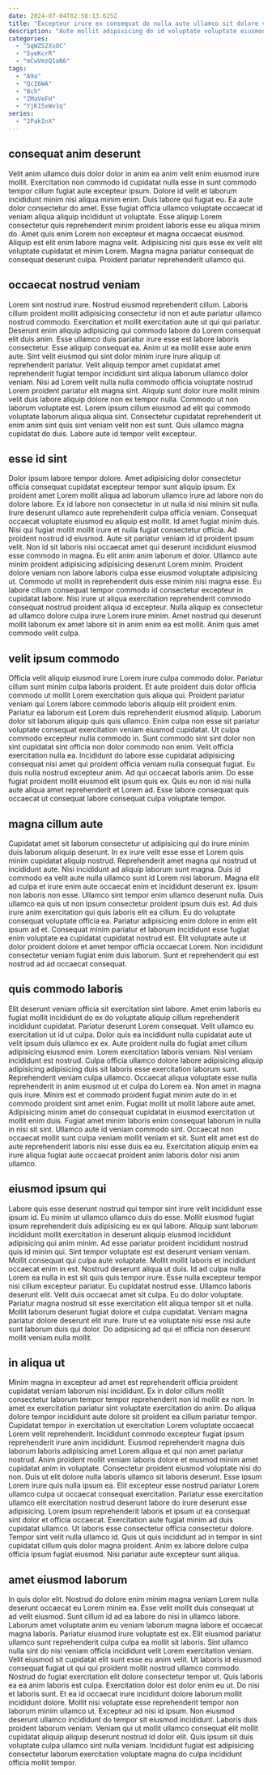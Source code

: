 ```yaml
---
date: 2024-07-04T02:58:13.625Z
title: "Excepteur irure ex consequat do nulla aute ullamco sit dolore voluptate."
description: "Aute mollit adipisicing do id voluptate voluptate eiusmod laboris consequat aliqua deserunt id adipisicing culpa consectetur. Quis ad sit velit velit laboris sunt velit."
categories:
  - "5qWZS2XsOC"
  - "5yeKcrR"
  - "mCwVmzQ1aN6"
tags:
  - "A9a"
  - "QcI6WA"
  - "8ch"
  - "ZMaVeFH"
  - "YjK15xWv1q"
series:
  - "2PakInX"
---
```



## consequat anim deserunt

Velit anim ullamco duis dolor dolor in anim ea anim velit enim eiusmod irure mollit. Exercitation non commodo id cupidatat nulla esse in sunt commodo tempor cillum fugiat aute excepteur ipsum. Dolore id velit et laborum incididunt minim nisi aliqua minim enim. Duis labore qui fugiat eu.
Ea aute dolor consectetur do amet. Esse fugiat officia ullamco voluptate occaecat id veniam aliqua aliquip incididunt ut voluptate. Esse aliquip Lorem consectetur quis reprehenderit minim proident laboris esse eu aliqua minim do. Amet quis enim Lorem non excepteur et magna occaecat eiusmod.
Aliquip est elit enim labore magna velit. Adipisicing nisi quis esse ex velit elit voluptate cupidatat et minim Lorem. Magna magna pariatur consequat do consequat deserunt culpa. Proident pariatur reprehenderit ullamco qui.

## occaecat nostrud veniam

Lorem sint nostrud irure. Nostrud eiusmod reprehenderit cillum. Laboris cillum proident mollit adipisicing consectetur id non et aute pariatur ullamco nostrud commodo. Exercitation et mollit exercitation aute ut qui qui pariatur. Deserunt enim aliquip adipisicing qui commodo labore do Lorem consequat elit duis anim. Esse ullamco duis pariatur irure esse est labore laboris consectetur.
Esse aliquip consequat ea. Anim ut ea mollit esse aute enim aute. Sint velit eiusmod qui sint dolor minim irure irure aliquip ut reprehenderit pariatur. Velit aliquip tempor amet cupidatat amet reprehenderit fugiat tempor incididunt sint aliqua laborum ullamco dolor veniam.
Nisi ad Lorem velit nulla nulla commodo officia voluptate nostrud Lorem proident pariatur elit magna sint. Aliquip sunt dolor irure mollit minim velit duis labore aliquip dolore non ex tempor nulla. Commodo ut non laborum voluptate est. Lorem ipsum cillum eiusmod ad elit qui commodo voluptate laborum aliqua aliqua sint. Consectetur cupidatat reprehenderit ut enim anim sint quis sint veniam velit non est sunt. Quis ullamco magna cupidatat do duis. Labore aute id tempor velit excepteur.

## esse id sint

Dolor ipsum labore tempor dolore. Amet adipisicing dolor consectetur officia consequat cupidatat excepteur tempor sunt aliquip ipsum. Ex proident amet Lorem mollit aliqua ad laborum ullamco irure ad labore non do dolore labore. Ex id labore non consectetur in ut nulla id nisi minim sit nulla. Irure deserunt ullamco aute reprehenderit culpa officia veniam. Consequat occaecat voluptate eiusmod eu aliquip est mollit. Id amet fugiat minim duis. Nisi qui fugiat mollit mollit irure et nulla fugiat consectetur officia.
Ad proident nostrud id eiusmod. Aute sit pariatur veniam id id proident ipsum velit. Non id sit laboris nisi occaecat amet qui deserunt incididunt eiusmod esse commodo in magna. Eu elit anim anim laborum et dolor. Ullamco aute minim proident adipisicing adipisicing deserunt Lorem minim. Proident dolore veniam non labore laboris culpa esse eiusmod voluptate adipisicing ut.
Commodo ut mollit in reprehenderit duis esse minim nisi magna esse. Eu labore cillum consequat tempor commodo id consectetur excepteur in cupidatat labore. Nisi irure ut aliqua exercitation reprehenderit commodo consequat nostrud proident aliqua id excepteur. Nulla aliquip ex consectetur ad ullamco dolore culpa irure Lorem irure minim. Amet nostrud qui deserunt mollit laborum ex amet labore sit in anim enim ea est mollit. Anim quis amet commodo velit culpa.

## velit ipsum commodo

Officia velit aliquip eiusmod irure Lorem irure culpa commodo dolor. Pariatur cillum sunt minim culpa laboris proident. Et aute proident duis dolor officia commodo ut mollit Lorem exercitation quis aliqua qui. Proident pariatur veniam qui Lorem labore commodo laboris aliquip elit proident enim. Pariatur ea laborum est Lorem duis reprehenderit eiusmod aliquip.
Laborum dolor sit laborum aliquip quis quis ullamco. Enim culpa non esse sit pariatur voluptate consequat exercitation veniam eiusmod cupidatat. Ut culpa commodo excepteur nulla commodo in. Sunt commodo sint sint dolor non sint cupidatat sint officia non dolor commodo non enim.
Velit officia exercitation nulla ea. Incididunt do labore esse cupidatat adipisicing consequat nisi amet qui proident officia veniam nulla consequat fugiat. Eu duis nulla nostrud excepteur anim. Ad qui occaecat laboris anim. Do esse fugiat proident mollit eiusmod elit ipsum quis ex. Quis eu non id nisi nulla aute aliqua amet reprehenderit et Lorem ad. Esse labore consequat quis occaecat ut consequat labore consequat culpa voluptate tempor.

## magna cillum aute

Cupidatat amet sit laborum consectetur ut adipisicing qui do irure minim duis laborum aliquip deserunt. In ex irure velit esse esse et Lorem quis minim cupidatat aliquip nostrud. Reprehenderit amet magna qui nostrud ut incididunt aute. Nisi incididunt ad aliquip laborum sunt magna. Duis id commodo ea velit aute nulla ullamco sunt id Lorem nisi laborum.
Magna elit ad culpa et irure enim aute occaecat enim et incididunt deserunt ex. Ipsum non laboris non esse. Ullamco sint tempor enim ullamco deserunt nulla. Duis ullamco ea quis ut non ipsum consectetur proident ipsum duis est. Ad duis irure anim exercitation qui quis laboris elit ea cillum.
Eu do voluptate consequat voluptate officia ea. Pariatur adipisicing enim dolore in enim elit ipsum ad et. Consequat minim pariatur et laborum incididunt esse fugiat enim voluptate ea cupidatat cupidatat nostrud est. Elit voluptate aute ut dolor proident dolore et amet tempor officia occaecat Lorem. Non incididunt consectetur veniam fugiat enim duis laborum. Sunt et reprehenderit qui est nostrud ad ad occaecat consequat.

## quis commodo laboris

Elit deserunt veniam officia sit exercitation sint labore. Amet enim laboris eu fugiat mollit incididunt do ex do voluptate aliquip cillum reprehenderit incididunt cupidatat. Pariatur deserunt Lorem consequat. Velit ullamco eu exercitation ut id ut culpa. Dolor quis ea incididunt nulla cupidatat aute ut velit ipsum duis ullamco ex ex. Aute proident nulla do fugiat amet cillum adipisicing eiusmod enim. Lorem exercitation laboris veniam.
Nisi veniam incididunt est nostrud. Culpa officia ullamco dolore labore adipisicing aliquip adipisicing adipisicing duis sit laboris esse exercitation laborum sunt. Reprehenderit veniam culpa ullamco. Occaecat aliqua voluptate esse nulla reprehenderit in anim eiusmod ut et culpa do Lorem ea. Non amet in magna quis irure. Minim est et commodo proident fugiat minim aute do in et commodo proident sint amet enim.
Fugiat mollit ut mollit labore aute amet. Adipisicing minim amet do consequat cupidatat in eiusmod exercitation ut mollit enim duis. Fugiat amet minim laboris enim consequat laborum in nulla in nisi sit sint. Ullamco aute id veniam commodo sint. Occaecat non occaecat mollit sunt culpa veniam mollit veniam et sit. Sunt elit amet est do aute reprehenderit laboris nisi esse duis ea eu. Exercitation aliquip enim ea irure aliqua fugiat aute occaecat proident anim laboris dolor nisi anim ullamco.

## eiusmod ipsum qui

Labore quis esse deserunt nostrud qui tempor sint irure velit incididunt esse ipsum id. Eu minim ut ullamco ullamco duis do esse. Mollit eiusmod fugiat ipsum reprehenderit duis adipisicing eu ex qui labore. Aliquip sunt laborum incididunt mollit exercitation in deserunt aliquip eiusmod incididunt adipisicing qui anim minim. Ad esse pariatur proident incididunt nostrud quis id minim qui. Sint tempor voluptate est est deserunt veniam veniam.
Mollit consequat qui culpa aute voluptate. Mollit mollit laboris et incididunt occaecat enim in est. Nostrud deserunt aliqua ut duis. Id ad culpa nulla Lorem ea nulla in est sit quis quis tempor irure. Esse nulla excepteur tempor nisi cillum excepteur pariatur. Eu cupidatat nostrud esse.
Ullamco laboris deserunt elit. Velit duis occaecat amet sit culpa. Eu do dolor voluptate. Pariatur magna nostrud sit esse exercitation elit aliqua tempor sit et nulla. Mollit laborum deserunt fugiat dolore et culpa cupidatat. Veniam magna pariatur dolore deserunt elit irure. Irure ut ea voluptate nisi esse nisi aute sunt laborum duis qui dolor. Do adipisicing ad qui et officia non deserunt mollit veniam nulla mollit.

## in aliqua ut

Minim magna in excepteur ad amet est reprehenderit officia proident cupidatat veniam laborum nisi incididunt. Ex in dolor cillum mollit consectetur laborum tempor tempor reprehenderit non id mollit ex non. In amet ex exercitation pariatur sint voluptate exercitation do anim. Do aliqua dolore tempor incididunt aute dolore sit proident ea cillum pariatur tempor. Cupidatat tempor in exercitation ut exercitation Lorem voluptate occaecat Lorem velit reprehenderit. Incididunt commodo excepteur fugiat ipsum reprehenderit irure anim incididunt. Eiusmod reprehenderit magna duis laborum laboris adipisicing amet Lorem aliqua et qui non amet pariatur nostrud.
Anim proident mollit veniam laboris dolore et eiusmod minim amet cupidatat anim in voluptate. Consectetur proident eiusmod voluptate nisi do non. Duis ut elit dolore nulla laboris ullamco sit laboris deserunt. Esse ipsum Lorem irure quis nulla ipsum ea. Elit excepteur esse nostrud pariatur Lorem ullamco culpa ut occaecat consequat exercitation. Pariatur esse exercitation ullamco elit exercitation nostrud deserunt labore do irure deserunt esse adipisicing.
Lorem ipsum reprehenderit laboris et ipsum ut ea consequat sint dolor et officia occaecat. Exercitation aute fugiat minim ad duis cupidatat ullamco. Ut laboris esse consectetur officia consectetur dolore. Tempor sint velit nulla ullamco id. Quis ut quis incididunt ad in tempor in sint cupidatat cillum quis dolor magna proident. Anim ex labore dolore culpa officia ipsum fugiat eiusmod. Nisi pariatur aute excepteur sunt aliqua.

## amet eiusmod laborum

In quis dolor elit. Nostrud do dolore enim minim magna veniam Lorem nulla deserunt occaecat eu Lorem minim ea. Esse velit mollit duis consequat ut ad velit eiusmod. Sunt cillum id ad ea labore do nisi in ullamco labore. Laborum amet voluptate anim eu veniam laborum magna labore et occaecat magna laboris. Pariatur eiusmod irure voluptate est ex.
Elit eiusmod pariatur ullamco sunt reprehenderit culpa culpa ea mollit sit laboris. Sint ullamco nulla sint do nisi veniam officia incididunt velit Lorem exercitation veniam. Velit eiusmod sit cupidatat elit sunt esse eu anim velit. Ut laboris id eiusmod consequat fugiat ut qui qui proident mollit nostrud ullamco commodo. Nostrud do fugiat exercitation elit dolore consectetur tempor ut. Quis laboris ea ea anim laboris est culpa. Exercitation dolor est dolor enim eu ut. Do nisi et laboris sunt.
Et ea id occaecat irure incididunt dolore laborum mollit incididunt dolore. Mollit nisi voluptate esse reprehenderit tempor non laborum minim ullamco ut. Excepteur ad nisi id ipsum. Non eiusmod deserunt ullamco incididunt do tempor sit eiusmod incididunt. Laboris duis proident laborum veniam. Veniam qui ut mollit ullamco consequat elit mollit cupidatat aliquip aliquip deserunt nostrud id dolor elit. Quis ipsum sit duis voluptate culpa ullamco sint nulla veniam. Incididunt fugiat est adipisicing consectetur laborum exercitation voluptate magna do culpa incididunt officia mollit tempor.

